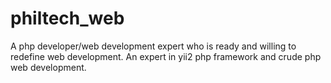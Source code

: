 # philtech_web
A php developer/web development expert who is ready and willing to redefine web development.
An expert in yii2 php framework and crude php web development.

